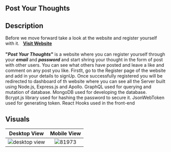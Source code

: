 ## Post Your Thoughts                
## Description
Before we move forward take a look at the website and register yourself with it. &nbsp; **[Visit Website](https://postyourthoughts.netlify.app/, "LIVE DEMO")** </br></br>
**"_Post Your Thoughts_"** is a website where you can register yourself through your **_email_** and **_password_** and start shring your thought in the form of post with other users. You can see what others have posted and leave a like and comment on any post you like. Firstlt, go to the Register page of the website and add in your details to signUp. Once successfully registered you will be redirected to dashboard of th website where you can see all the  Server built using Node.js, Express.js and Apollo. GraphQL used for querying and mutation of database. MongoDB used for developing the database. Bcrypt.js library used for hashing the password to secure it. JsonWebToken used for generating token. React Hooks used in the front-end

## Visuals

Desktop View               |  Mobile View
:-------------------------:|:-------------------------:
![desktop view](https://user-images.githubusercontent.com/47336885/86682514-a7f15280-bfce-11ea-8d20-26e9fa5f4b1c.png)  |  ![81973](https://user-images.githubusercontent.com/47336885/86684771-da9c4a80-bfd0-11ea-9cbe-b5c292ffde6e.jpg)

